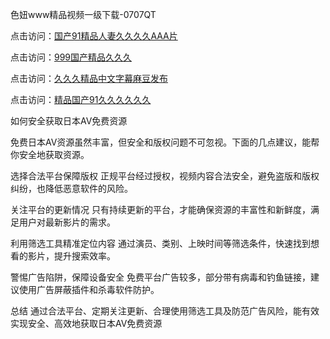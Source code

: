 色妞www精品视频一级下载-0707QT

点击访问：<a href="https://bsdf-5f5.pages.dev/">国产91精品人妻久久久久AAA片</a>

点击访问：<a href="https://cfad.pages.dev/">999国产精品久久久</a>

点击访问：<a href="https://gfd-5xg.pages.dev/">久久久精品中文字幕麻豆发布</a>

点击访问：<a href="https://fdhf-454.pages.dev/">精品国产91久久久久久久</a>



如何安全获取日本AV免费资源

免费日本AV资源虽然丰富，但安全和版权问题不可忽视。下面的几点建议，能帮你安全地获取资源。

选择合法平台保障版权
正规平台经过授权，视频内容合法安全，避免盗版和版权纠纷，也降低恶意软件的风险。

关注平台的更新情况
只有持续更新的平台，才能确保资源的丰富性和新鲜度，满足用户对最新影片的需求。

利用筛选工具精准定位内容
通过演员、类别、上映时间等筛选条件，快速找到想看的影片，提升搜索效率。

警惕广告陷阱，保障设备安全
免费平台广告较多，部分带有病毒和钓鱼链接，建议使用广告屏蔽插件和杀毒软件防护。

总结
通过合法平台、定期关注更新、合理使用筛选工具及防范广告风险，能有效实现安全、高效地获取日本AV免费资源


<span style="display:none;">[Canonical link]( https://github.com/ad070725/744133 ）</span>
